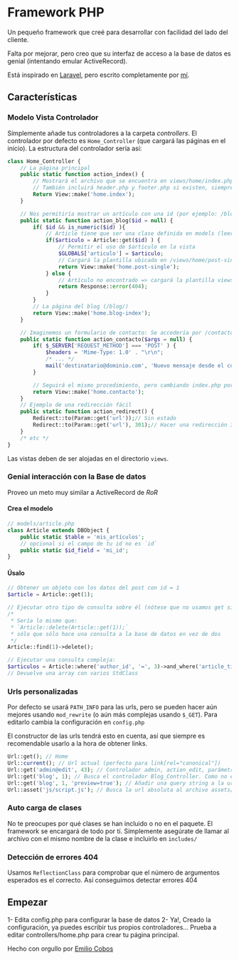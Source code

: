 # Framework PHP
Un pequeño framework que creé para desarrollar con facilidad del lado del cliente.

Falta por mejorar, pero creo que su interfaz de acceso a la base de datos es genial (intentando emular ActiveRecord).

Está inspirado en [Laravel](http://laravel.com), pero escrito completamente por [mí](http://emiliocobos.net).

## Características

### Modelo Vista Controlador
Símplemente añade tus controladores a la carpeta *controllers*. El controlador por defecto es `Home_Controller` (que cargará las páginas en el inicio). La estructura del controlador sería así:

```php
class Home_Controller {
	// La página principal
	public static function action_index() {
		// Mostrará el archivo que se encuentra en views/home/index.php
		// También incluirá header.php y footer.php si existen, siempre que no se especifice false como segundo argumento
		Return View::make('home.index');
	}

	// Nos permitiría mostrar un artículo con una id (por ejemplo: /blog/123)
	public static function action_blog($id = null) {
		if( $id && is_numeric($id) ){
			// Article tiene que ser una clase definida en models (leer más abajo)
			if($articulo = Article::get($id) ) {
				// Permitir el uso de $articulo en la vista
				$GLOBALS['articulo'] = $articulo;
				// Cargará la plantilla ubicada en /views/home/post-single.php
				return View::make('home.post-single');
			} else {
				// Artículo no encontrado => cargará la plantilla views/error/404.php
				return Response::error(404);
			}
		}
		// La página del blog (/blog/)
		return View::make('home.blog-index');
	}

	// Imaginemos un formulario de contacto: Se accedería por /contacto/
	public static function action_contacto($args = null) {
		if( $_SERVER['REQUEST_METHOD'] === 'POST' ) {
			$headers = 'Mime-Type: 1.0' . "\r\n";
			/* ... */
			mail('destinatario@dominio.com', 'Nuevo mensaje desde el contacto', $mensaje, $headers);
		}

		// Seguirá el mismo procedimiento, pero cambiando index.php por contacto.php: Plantilla fácil! 
		return View::make('home.contacto');
	}
	// Ejemplo de una redirección fácil
	public static function action_redirect() {
		Redirect::to(Param::get('url'));// Sin estado
		Redirect::to(Param::get('url'), 301);// Hacer una redirección 301
	}
	/* etc */
}
```

Las vistas deben de ser alojadas en el directorio `views`.

### Genial interacción con la Base de datos
Proveo un meto muy similar a ActiveRecord de *RoR*

#### Crea el modelo
```php
// models/article.php
class Article extends DBObject {
	public static $table = 'mis_artículos';
	// opcional si el campo de tu id no es `id`
	public static $id_field = 'mi_id';
}
```

#### Úsalo
```php
// Obtener un objeto con los datos del post con id = 1
$article = Article::get(1);

// Ejecutar otro tipo de consulta sobre él (nótese que no usamos get sino find)
/*
 * Sería lo mismo que: 
 * `Article::delete(Article::get(1));`
 * sólo que sólo hace una consulta a la base de datos en vez de dos
 */
Article::find(1)->delete();

// Ejecutar una consulta compleja:
$articulos = Article::where('author_id', '=', 3)->and_where('article_title', 'LIKE', '%ejemplo%')->limit(0, 5)->get();
// Devuelve una array con varios StdClass
```
### Urls personalizadas
Por defecto se usará `PATH_INFO` para las urls, pero se pueden hacer aún mejores usando `mod_rewrite` (o aún más complejas usando `$_GET`). Para editarlo cambia la configuración en `config.php`

El constructor de las urls tendrá esto en cuenta, así que siempre es recomendable usarlo a la hora de obtener links.
```php
Url::get(); // Home
Url::current(); // Url actual (perfecto para link[rel="canonical"])
Url::get('admin@edit', 43); // Controlador admin, action_edit, parámetros 43: /admin/edit/43
Url::get('blog', 1); // Busca el controlador Blog_Controller. Como no existe, entiende que es home@blog: /blog/1/
Url::get('blog', 1, 'preview=true'); // Añadir una query string a la url: /blog/1/?preview=true
Url::asset('js/script.js'); // Busca la url absoluta al archivo assets/js/script.js
```

### Auto carga de clases
No te preocupes por qué clases se han incluido o no en el paquete. El framework se encargará de todo por tí. Símplemente asegúrate de llamar al archivo con el mismo nombre de la clase e incluirlo en `includes/`

### Detección de errores 404
Usamos `ReflectionClass` para comprobar que el número de argumentos esperados es el correcto.
Así conseguimos detectar errores 404

## Empezar
1- Edita config.php para configurar la base de datos
2- Ya!, Creado la configuración, ya puedes escribir tus propios controladores... Prueba a editar controllers/home.php para crear tu página principal.

Hecho con orgullo por [Emilio Cobos](http://emiliocobos.net)
